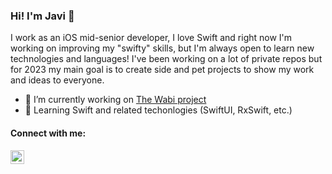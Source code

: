 ### Hi! I'm Javi 👋

I work as an iOS mid-senior developer, I love Swift and right now I'm working on improving my "swifty" skills, but I'm always open to learn new technologies and languages! 
I've been working on a lot of private repos but for 2023 my main goal is to create side and pet projects to show my work and ideas to everyone.

- 🔭 I’m currently working on [The Wabi project](https://www.linkedin.com/company/wabi-project/mycompany/)
- 🌱 Learning Swift and related techonlogies (SwiftUI, RxSwift, etc.)

#### Connect with me:
[<img aling="left" width="22px" src="https://icons-for-free.com/iconfiles/png/512/linked+linkedin+logo+social+icon-1320191784782940875.png" />](https://www.linkedin.com/in/javigarcialopez/)


